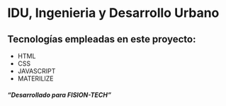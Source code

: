 # IDU, Ingenieria y Desarrollo Urbano
## Tecnologías empleadas en este proyecto:
* HTML
* CSS
* JAVASCRIPT
* MATERILIZE

##### “Desarrollado para FISION-TECH”  
